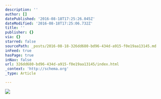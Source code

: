 ```yaml
---
description: ''
author: []
datePublished: '2016-08-18T17:25:26.045Z'
dateModified: '2016-08-18T17:25:06.732Z'
title: ''
publisher: {}
via: {}
starred: false
sourcePath: _posts/2016-08-18-326dd680-bd96-434d-a915-f0e19aa13145.md
inFeed: true
hasPage: true
inNav: false
url: 326dd680-bd96-434d-a915-f0e19aa13145/index.html
_context: 'http://schema.org'
_type: Article

---
```

![](https://the-grid-user-content.s3-us-west-2.amazonaws.com/173bd163-408a-44e0-ba21-a7379d6f1c38.jpg)